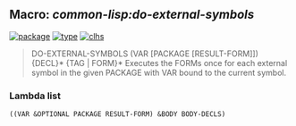 ## Macro: ***common-lisp:do-external-symbols***
[![package](https://img.shields.io/badge/Package-COMMON--LISP-5f9ea0.svg?style=social&colorA=999999)](../) [![type](https://img.shields.io/badge/Type-Macro-5f9ea0.svg?style=social&colorA=999999)](../#macro) [![clhs](https://img.shields.io/badge/CLHS-DO--EXTERNAL--SYMBOLS-5f9ea0.svg?style=social&colorA=999999)](http://www.lispworks.com/documentation/HyperSpec/Body/m_do_sym.htm) 

> DO-EXTERNAL-SYMBOLS (VAR [PACKAGE [RESULT-FORM]]) {DECL}* {TAG | FORM}*
> Executes the FORMs once for each external symbol in the given PACKAGE with
> VAR bound to the current symbol.

### Lambda list
```
((VAR &OPTIONAL PACKAGE RESULT-FORM) &BODY BODY-DECLS)
```
